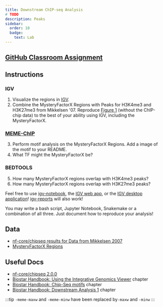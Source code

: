 ```yaml
---
title: Downstream ChIP-seq Analysis
# TODO
description: Peaks
sidebar:
  order: 10
  badge:
    text: Lab
---
```


## [GitHub Classroom Assignment](https://classroom.github.com/a/JYWPk0PG)

## Instructions

### IGV

1. Visualize the regions in [IGV](https://igv.org/app/).
2. Combine the MysteryFactorX Regions with Peaks for H3K4me3 and H3K27me3 from Mikkelsen '07. Reproduce [Figure 1](https://www.nature.com/articles/nature06008/figures/1) (without the ChIP-chip data) to the best of your ability using IGV, including the MysteryFactorX.

### [MEME-ChIP](https://meme-suite.org/meme/doc/meme-chip.html?man_type=web)

3. Perform motif analysis on the MysteryFactorX Regions. Add a image of the motif to your README.
4. What TF might the MysteryFactorX be?

### BEDTOOLS

5. How many MysteryFactorX regions overlap with H3K4me3 peaks?
6. How many MysteryFactorX regions overlap with H3K27me3 peaks?

Feel free to use [igv-notebook](https://github.com/igvteam/igv-notebook), the [IGV web app](https://igv.org/app/), or the [IGV desktop application](https://igv.org/doc/desktop)! [igv-reports](https://github.com/igvteam/igv-reports) will also work!

You may write a bash script, Jupyter Notebook, Snakemake or a combination of all three. Just document how to reproduce your analysis!

## Data

- [nf-core/chipseq results for Data from Mikkelsen 2007](https://huggingface.co/datasets/funlab/mikkelsen_2007)
- [MysteryFactorX Regions](https://huggingface.co/datasets/funlab/applied-genomics/resolve/main/chipseq/MysteryFactorX_ChIPseq_mm10.bed)

## Useful Docs

- [nf-core/chipseq 2.0.0](https://nf-co.re/chipseq/2.0.0/docs)
- [Biostar Handbook: Using the Integrative Genomics Viewer](https://www.biostarhandbook.com/using-the-integrative-genomics-viewer.html) chapter
- [Biostar Handbook: Chip-Seq motifs](https://www.biostarhandbook.com/chip-seq-motifs.html) chapter
- [Biostar Handbook: Downstream Analysis 1](https://www.biostarhandbook.com/chip-seq-downstream-analysis-1.html) chapter

:::tip
`-meme-maxw` and `-meme-minw` have been replaced by`-maxw` and `-minw`
:::
